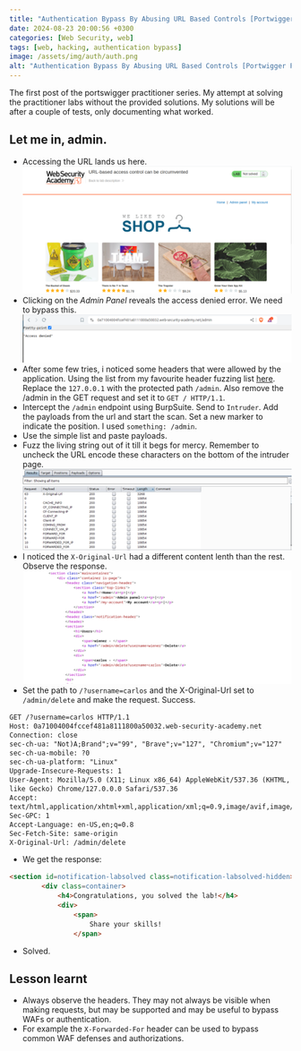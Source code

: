 ```yaml
---
title: "Authentication Bypass By Abusing URL Based Controls [Portwigger Practitioner Series]"
date: 2024-08-23 20:00:56 +0300
categories: [Web Security, web]
tags: [web, hacking, authentication bypass]
image: /assets/img/auth/auth.png
alt: "Authentication Bypass By Abusing URL Based Controls [Portwigger Practitioner Series]"
---
```

The first post of the portswigger practitioner series. My attempt at solving the practitioner labs without the provided solutions. My solutions will be after a couple of tests, only documenting what worked. 

## Let me in, admin.
- Accessing the URL lands us here. 
![here](/assets/img/auth/landing1.png)
- Clicking on the *Admin Panel* reveals the access denied error. We need to bypass this.
![headers](/assets/img/auth/access-denied1.png)
- After some few tries, i noticed some headers that were allowed by the application. Using the list from my favourite header fuzzing list [here](https://gist.github.com/kaimi-/6b3c99538dce9e3d29ad647b325007c1). Replace the `127.0.0.1` with the protected path `/admin`. Also remove the /admin in the GET request and set it to `GET / HTTP/1.1`. 
- Intercept the `/admin` endpoint using BurpSuite. Send to `Intruder`. Add the payloads from the url and start the scan. Set a new marker to indicate the position. I used `something: /admin`.
- Use the simple list and paste payloads.
- Fuzz the living string out of it till it begs for mercy. Remember to uncheck the URL encode these characters on the bottom of the intruder page.
![headers](/assets/img/auth/header-intruder.png)
- I noticed the `X-Original-Url` had a different content lenth than the rest. Observe the response.
![headers](/assets/img/auth/admin-resp.png)
- Set the path to `/?username=carlos` and the X-Original-Url set to `/admin/delete` and make the request. Success.
```text
GET /?username=carlos HTTP/1.1
Host: 0a71004004fccef481a8111800a50032.web-security-academy.net
Connection: close
sec-ch-ua: "Not)A;Brand";v="99", "Brave";v="127", "Chromium";v="127"
sec-ch-ua-mobile: ?0
sec-ch-ua-platform: "Linux"
Upgrade-Insecure-Requests: 1
User-Agent: Mozilla/5.0 (X11; Linux x86_64) AppleWebKit/537.36 (KHTML, like Gecko) Chrome/127.0.0.0 Safari/537.36
Accept: text/html,application/xhtml+xml,application/xml;q=0.9,image/avif,image/webp,image/apng,*/*;q=0.8
Sec-GPC: 1
Accept-Language: en-US,en;q=0.8
Sec-Fetch-Site: same-origin
X-Original-Url: /admin/delete
```

- We get the response:
```html
<section id=notification-labsolved class=notification-labsolved-hidden>
        <div class=container>
            <h4>Congratulations, you solved the lab!</h4>
            <div>
                <span>
                    Share your skills!
                </span>
```
- Solved.

## Lesson learnt
- Always observe the headers. They may not always be visible when making requests, but may be supported and may be useful to bypass WAFs or authentication.
- For example the `X-Forwarded-For` header can be used to bypass common WAF defenses and authorizations.